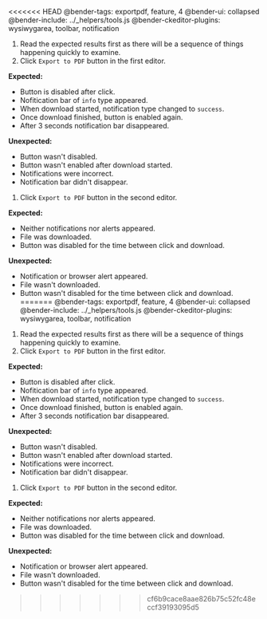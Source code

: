 <<<<<<< HEAD
@bender-tags: exportpdf, feature, 4
@bender-ui: collapsed
@bender-include: ../_helpers/tools.js
@bender-ckeditor-plugins: wysiwygarea, toolbar, notification

1. Read the expected results first as there will be a sequence of things happening quickly to examine.
1. Click `Export to PDF` button in the first editor.

  **Expected:**

  * Button is disabled after click.
  * Nofitication bar of `info` type appeared.
  * When download started, notification type changed to `success`.
  * Once download finished, button is enabled again.
  * After 3 seconds notification bar disappeared.

  **Unexpected:**

  * Button wasn't disabled.
  * Button wasn't enabled after download started.
  * Notifications were incorrect.
  * Notification bar didn't disappear.

1. Click `Export to PDF` button in the second editor.

  **Expected:**

  * Neither notifications nor alerts appeared.
  * File was downloaded.
  * Button was disabled for the time between click and download.

  **Unexpected:**

  * Notification or browser alert appeared.
  * File wasn't downloaded.
  * Button wasn't disabled for the time between click and download.
=======
@bender-tags: exportpdf, feature, 4
@bender-ui: collapsed
@bender-include: ../_helpers/tools.js
@bender-ckeditor-plugins: wysiwygarea, toolbar, notification

1. Read the expected results first as there will be a sequence of things happening quickly to examine.
1. Click `Export to PDF` button in the first editor.

  **Expected:**

  * Button is disabled after click.
  * Nofitication bar of `info` type appeared.
  * When download started, notification type changed to `success`.
  * Once download finished, button is enabled again.
  * After 3 seconds notification bar disappeared.

  **Unexpected:**

  * Button wasn't disabled.
  * Button wasn't enabled after download started.
  * Notifications were incorrect.
  * Notification bar didn't disappear.

1. Click `Export to PDF` button in the second editor.

  **Expected:**

  * Neither notifications nor alerts appeared.
  * File was downloaded.
  * Button was disabled for the time between click and download.

  **Unexpected:**

  * Notification or browser alert appeared.
  * File wasn't downloaded.
  * Button wasn't disabled for the time between click and download.
>>>>>>> cf6b9cace8aae826b75c52fc48eccf39193095d5

